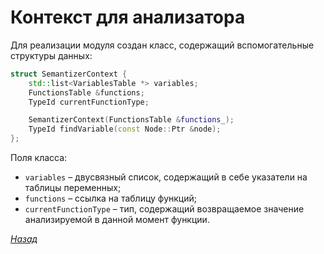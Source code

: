 # Контекст для анализатора

Для реализации модуля создан класс, содержащий вспомогательные структуры данных:

```cpp
struct SemantizerContext {
    std::list<VariablesTable *> variables;
    FunctionsTable &functions;
    TypeId currentFunctionType;

    SemantizerContext(FunctionsTable &functions_);
    TypeId findVariable(const Node::Ptr &node);
};
```

Поля класса:
* `variables` – двусвязный список, содержащий в себе указатели на таблицы переменных;
* `functions` – ссылка на таблицу функций;
* `currentFunctionType` – тип, содержащий возвращаемое значение анализируемой в данной момент функции.

[_Назад_](README.md)
